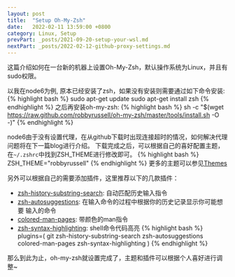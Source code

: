 ```yaml
---
layout: post
title:  "Setup Oh-My-Zsh"
date:   2022-02-11 13:59:00 +0800
category: Linux, Setup
prevPart: _posts/2021-09-20-setup-your-wsl.md
nextPart: _posts/2022-02-12-github-proxy-settings.md
---
```

这篇介绍如何在一台新的机器上设置Oh-My-Zsh，默认操作系统为Linux，并且有sudo权限。

以我在node6为例, 原本已经安装了zsh，如果没有安装则需要通过如下命令安装:
{% highlight bash %}
sudo apt-get update
sudo apt-get install zsh
{% endhighlight %}
之后再安装oh-my-zsh:
{% highlight bash %}
sh -c "$(wget https://raw.github.com/robbyrussell/oh-my-zsh/master/tools/install.sh -O -)"
{% endhighlight %}

node6由于没有设置代理，在从github下载时出现连接超时的情况，如何解决代理问题将在下一篇blog进行介绍。
下载完成之后，可以根据自己的喜好配置主题，在`~/.zshrc`中找到ZSH_THEME进行修改即可。
{% highlight bash %}
ZSH_THEME="robbyrussell"
{% endhighlight %}
更多的主题可以参见[Themes](https://github.com/ohmyzsh/ohmyzsh/wiki/Themes)

另外可以根据自己的需要添加插件，这里推荐以下的几款插件：
* [zsh-history-substring-search](https://github.com/zsh-users/zsh-history-substring-search): 自动匹配历史输入指令
* [zsh-autosuggestions](https://github.com/zsh-users/zsh-autosuggestions): 在输入命令的过程中根据你的历史记录显示你可能想要
输入的命令
* [colored-man-pages](https://github.com/ohmyzsh/ohmyzsh/tree/master/plugins/colored-man-pages): 带颜色的man指令
* [zsh-syntax-highlighting](https://github.com/zsh-users/zsh-syntax-highlighting): shell命令代码高亮
{% highlight bash %}
plugins=(
        git
        zsh-history-substring-search
        zsh-autosuggestions
        colored-man-pages
        zsh-syntax-highlighting
)
{% endhighlight %}

那么到此为止，oh-my-zsh就设置完成了，主题和插件可以根据个人喜好进行调整~

